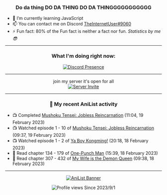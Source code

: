 <div align="center">

### Do da thing DO DA THING DO DA THINGGGGGGGGGGG
</div>

- 🌱 I’m currently learning JavaScript
- 📫 You can contact me on Discord [TheInternetUser#9060](https://discord.com/users/534117072796385300)
- ⚡ Fun fact: 80% of the Fun fact is neither a fact nor fun. _Statistics by me 😎_
<hr>

<div align="center">

### What I'm doing right now:
[![Discord Presence](https://lanyard.cnrad.dev/api/534117072796385300)](https://discord.com/users/534117072796385300)
<hr>

join my server it's open for all <br>
[![Server Invite](https://invidget.switchblade.xyz/bfYgVHxrSs)](https://discord.gg/bfYgVHxrSs)

<hr>
  
### 🌸 My recent AniList activity

</div>

<!-- ANILIST_ACTIVITY:start -->

-   📺 Completed [Mushoku Tensei: Jobless Reincarnation](https://anilist.co/anime/108465) (11:04, 19 February 2023)
-   📺 Watched episode 1 - 10 of [Mushoku Tensei: Jobless Reincarnation](https://anilist.co/anime/108465) (09:37, 19 February 2023)
-   📺 Watched episode 1 - 2 of [Ya Boy Kongming!](https://anilist.co/anime/141774) (20:18, 18 February 2023)
-   📖 Read chapter 134 - 179 of [One-Punch Man](https://anilist.co/manga/74347) (15:39, 18 February 2023)
-   📖 Read chapter 307 - 432 of [My Wife is the Demon Queen](https://anilist.co/manga/107966) (09:38, 18 February 2023)

<!-- ANILIST_ACTIVITY:end -->
<hr>

<div align="center">

[![AniList Banner](https://img.anili.st/User/929966)](https://anilist.co/user/TheInternetUser)

![Profile views](https://gpvc.arturio.dev/TheInternetUse7) Since 2023/9/1

</div>

